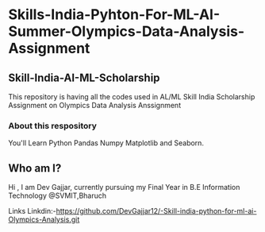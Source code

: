 # Skills-India-Pyhton-For-ML-AI-Summer-Olympics-Data-Analysis-Assignment
## Skill-India-AI-ML-Scholarship
This repository is having all the codes used in AL/ML Skill India Scholarship Assignment on Olympics Data Analysis Anssignment

### About this respository
You'll Learn Python Pandas Numpy Matplotlib and Seaborn.


## Who am I?
Hi , I am Dev Gajjar, currently pursuing my Final Year in B.E Information Technology @SVMIT,Bharuch

Links Linkdin:-https://github.com/DevGajjar12/-Skill-india-python-for-ml-ai-Olympics-Analysis.git

